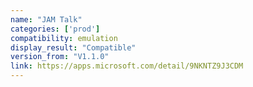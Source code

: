 ```yaml
---
name: "JAM Talk"
categories: ['prod']
compatibility: emulation
display_result: "Compatible"
version_from: "V1.1.0"
link: https://apps.microsoft.com/detail/9NKNTZ9J3CDM
---
```

